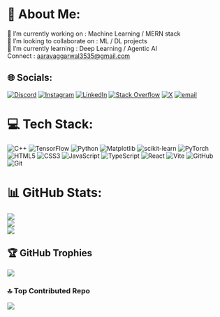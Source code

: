 # 💫 About Me:
🔭 I’m currently working on : Machine Learning / MERN stack<br>👯 I’m looking to collaborate on : ML / DL projects<br>🌱 I’m currently learning : Deep Learning / Agentic AI <br>Connect : aaravaggarwal3535@gmail.com


## 🌐 Socials:
[![Discord](https://img.shields.io/badge/Discord-%237289DA.svg?logo=discord&logoColor=white)](https://discord.gg/WDzhQcAFQe) [![Instagram](https://img.shields.io/badge/Instagram-%23E4405F.svg?logo=Instagram&logoColor=white)](https://instagram.com/aarav_aggarwal._) [![LinkedIn](https://img.shields.io/badge/LinkedIn-%230077B5.svg?logo=linkedin&logoColor=white)](https://linkedin.com/in/aarav-aggarwal-731a60320) [![Stack Overflow](https://img.shields.io/badge/-Stackoverflow-FE7A16?logo=stack-overflow&logoColor=white)](https://stackoverflow.com/users/28444643) [![X](https://img.shields.io/badge/X-black.svg?logo=X&logoColor=white)](https://x.com/aaravaggarwal35) [![email](https://img.shields.io/badge/Email-D14836?logo=gmail&logoColor=white)](mailto:aaravaggarwal3535@gmail.com) 

# 💻 Tech Stack:
![C++](https://img.shields.io/badge/c++-%2300599C.svg?style=for-the-badge&logo=c%2B%2B&logoColor=white) ![TensorFlow](https://img.shields.io/badge/TensorFlow-%23FF6F00.svg?style=for-the-badge&logo=TensorFlow&logoColor=white) ![Python](https://img.shields.io/badge/python-3670A0?style=for-the-badge&logo=python&logoColor=ffdd54) ![Matplotlib](https://img.shields.io/badge/Matplotlib-%23ffffff.svg?style=for-the-badge&logo=Matplotlib&logoColor=black) ![scikit-learn](https://img.shields.io/badge/scikit--learn-%23F7931E.svg?style=for-the-badge&logo=scikit-learn&logoColor=white) ![PyTorch](https://img.shields.io/badge/PyTorch-%23EE4C2C.svg?style=for-the-badge&logo=PyTorch&logoColor=white) ![HTML5](https://img.shields.io/badge/html5-%23E34F26.svg?style=for-the-badge&logo=html5&logoColor=white) ![CSS3](https://img.shields.io/badge/css3-%231572B6.svg?style=for-the-badge&logo=css3&logoColor=white) ![JavaScript](https://img.shields.io/badge/javascript-%23323330.svg?style=for-the-badge&logo=javascript&logoColor=%23F7DF1E) ![TypeScript](https://img.shields.io/badge/typescript-%23007ACC.svg?style=for-the-badge&logo=typescript&logoColor=white) ![React](https://img.shields.io/badge/react-%2320232a.svg?style=for-the-badge&logo=react&logoColor=%2361DAFB) ![Vite](https://img.shields.io/badge/vite-%23646CFF.svg?style=for-the-badge&logo=vite&logoColor=white) ![GitHub](https://img.shields.io/badge/github-%23121011.svg?style=for-the-badge&logo=github&logoColor=white) ![Git](https://img.shields.io/badge/git-%23F05033.svg?style=for-the-badge&logo=git&logoColor=white)
# 📊 GitHub Stats:
![](https://github-readme-stats.vercel.app/api?username=aaravaggarwal3535&theme=dark&hide_border=false&include_all_commits=false&count_private=false)<br/>
![](https://nirzak-streak-stats.vercel.app/?user=aaravaggarwal3535&theme=dark&hide_border=false)<br/>
![](https://github-readme-stats.vercel.app/api/top-langs/?username=aaravaggarwal3535&theme=dark&hide_border=false&include_all_commits=false&count_private=false&layout=compact)

## 🏆 GitHub Trophies
![](https://github-profile-trophy.vercel.app/?username=aaravaggarwal3535&theme=radical&no-frame=false&no-bg=false&margin-w=4)

### 🔝 Top Contributed Repo
![](https://github-contributor-stats.vercel.app/api?username=aaravaggarwal3535&limit=5&theme=dark&combine_all_yearly_contributions=true)

<!-- Proudly created with GPRM ( https://gprm.itsvg.in ) -->
